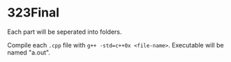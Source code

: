 # 323Final

Each part will be seperated into folders.

Compile each `.cpp` file with `g++ -std=c++0x <file-name>`. Executable will be named "a.out".
